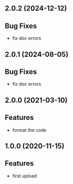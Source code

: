 ## 2.0.2 (2024-12-12)

## Bug Fixes

- fix doc errors

## 2.0.1 (2024-08-05)

## Bug Fixes

- fix doc errors

## 2.0.0 (2021-03-10)

## Features

- format the code

## 1.0.0 (2020-11-15)

## Features

- first upload